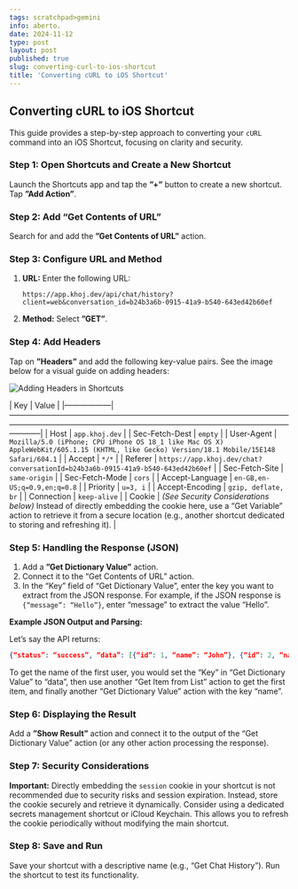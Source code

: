 ```yaml
---
tags: scratchpad>gemini
info: aberto.
date: 2024-11-12
type: post
layout: post
published: true
slug: converting-curl-to-ios-shortcut
title: 'Converting cURL to iOS Shortcut'
---
```

## Converting cURL to iOS Shortcut

This guide provides a step-by-step approach to converting your `cURL` command into an iOS Shortcut, focusing on clarity and security.

### Step 1: Open Shortcuts and Create a New Shortcut

Launch the Shortcuts app and tap the **”+”** button to create a new shortcut.  Tap **”Add Action”**.

### Step 2: Add “Get Contents of URL”

Search for and add the **”Get Contents of URL”** action.

### Step 3: Configure URL and Method

1. **URL:**  Enter the following URL:
   ```
   https://app.khoj.dev/api/chat/history?client=web&conversation_id=b24b3a6b-0915-41a9-b540-643ed42b60ef
   ```
2. **Method:** Select **”GET”**.

### Step 4: Add Headers

Tap on **”Headers”** and add the following key-value pairs.  See the image below for a visual guide on adding headers:

![Adding Headers in Shortcuts](https://i.imgur.com/7F1t5bD.png)

| Key             | Value                                                                                                                                                                                                                         |
|——————|————————————————————————————————————————————————————————————————————————————|
| Host            | `app.khoj.dev`                                                                                                                                                                                                              |
| Sec-Fetch-Dest  | `empty`                                                                                                                                                                                                               |
| User-Agent      | `Mozilla/5.0 (iPhone; CPU iPhone OS 18_1 like Mac OS X) AppleWebKit/605.1.15 (KHTML, like Gecko) Version/18.1 Mobile/15E148 Safari/604.1`                                                                              |
| Accept          | `*/*`                                                                                                                                                                                                                  |
| Referer         | `https://app.khoj.dev/chat?conversationId=b24b3a6b-0915-41a9-b540-643ed42b60ef`                                                                                                                                      |
| Sec-Fetch-Site   | `same-origin`                                                                                                                                                                                                             |
| Sec-Fetch-Mode  | `cors`                                                                                                                                                                                                                  |
| Accept-Language | `en-GB,en-US;q=0.9,en;q=0.8`                                                                                                                                                                                                |
| Priority        | `u=3, i`                                                                                                                                                                                                                 |
| Accept-Encoding | `gzip, deflate, br`                                                                                                                                                                                                         |
| Connection      | `keep-alive`                                                                                                                                                                                                             |
| Cookie          |  *(See Security Considerations below)*  Instead of directly embedding the cookie here, use a “Get Variable” action to retrieve it from a secure location (e.g., another shortcut dedicated to storing and refreshing it). |


### Step 5: Handling the Response (JSON)

1. Add a **”Get Dictionary Value”** action.
2. Connect it to the “Get Contents of URL” action.
3. In the “Key” field of “Get Dictionary Value”, enter the key you want to extract from the JSON response.  For example, if the JSON response is `{“message”: “Hello”}`, enter “message” to extract the value “Hello”.

**Example JSON Output and Parsing:**

Let’s say the API returns:

```json
{“status”: “success”, “data”: [{“id”: 1, “name”: “John”}, {“id”: 2, “name”: “Jane”}]}
```

To get the name of the first user, you would set the “Key” in “Get Dictionary Value” to “data”, then use another “Get Item from List” action to get the first item, and finally another “Get Dictionary Value” action with the key “name”.

### Step 6: Displaying the Result

Add a **”Show Result”** action and connect it to the output of the “Get Dictionary Value” action (or any other action processing the response).

### Step 7: Security Considerations

**Important:** Directly embedding the `session` cookie in your shortcut is not recommended due to security risks and session expiration.  Instead, store the cookie securely and retrieve it dynamically.  Consider using a dedicated secrets management shortcut or iCloud Keychain.  This allows you to refresh the cookie periodically without modifying the main shortcut.

### Step 8: Save and Run

Save your shortcut with a descriptive name (e.g., “Get Chat History”).  Run the shortcut to test its functionality.